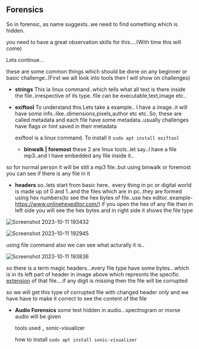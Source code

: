

## Forensics
So in forensic, as name suggests..we need to find something which is hidden.

you need to have a great observation skills for this....(With time this will come)

Lets continue...

these are some common things which should be done on any beginner or basic challenge..(First we aill look into tools then I will show on challenges)

- **strings** This ia linux command..which tells what all text is there inside the file..irrespective of its type..file can be executable,text,image etc..

- **exiftool** To understand this Lets take a example.. I have a image..it will have some info..like..dimensions,pixels,author etc etc. So, these are called metadata and each file have some metadata..usually challenges have flags or hint saved in their metadata 

  exiftool is a linux command. To install it ```sudo apt install exiftool ```

  - **binwalk | foremost** these 
2 are linux tools..let say..I have a file mp3..and I have embedded any file inside it..

so for normal person it will be still a mp3 file..but using binwalk or foremost you can see if there is any file in it

- **headers** so..lets start from basic here.. every thing in pc or digital world is made up of 0 and 1..and the files which are in pc..they are formed using hex numbers(to see the hex bytes of file..use hex editor..example-https://www.onlinehexeditor.com/) if you open the hex of any file then in left side you will see the hex bytes and in right side it shows the file type



![Screenshot 2023-10-11 193432](https://github.com/prem-kumar-verma/CTF/assets/84134833/bf2b9801-fff9-4b2a-84e1-de5365e7cfe7)

![Screenshot 2023-10-11 192945](https://github.com/prem-kumar-verma/CTF/assets/84134833/6c0defdf-3af1-4d5a-b73e-777dffa3989c)



using file command also we can see what acturally it is..

![Screenshot 2023-10-11 193836](https://github.com/prem-kumar-verma/CTF/assets/84134833/f9b7b969-5418-44f1-b06f-f8f3c4df0ad8)


so there is a term magic headers...every file type have some bytes...which is in its left part of header in image above which represnts the specific [extension](https://en.wikipedia.org/wiki/List_of_file_signatures) of that file....if any digit is missing then the file will be corrupted

so we will get this type of corrupted file with changed header only and we have have to make it correct to see the content of the file

- **Audio Forensics** some text hidden in audio...spectrogram or morse audio will be given
 
  tools used _ sonic-visualizer
 
  how to install ```sudo apt install sonic-visualizer```
    
